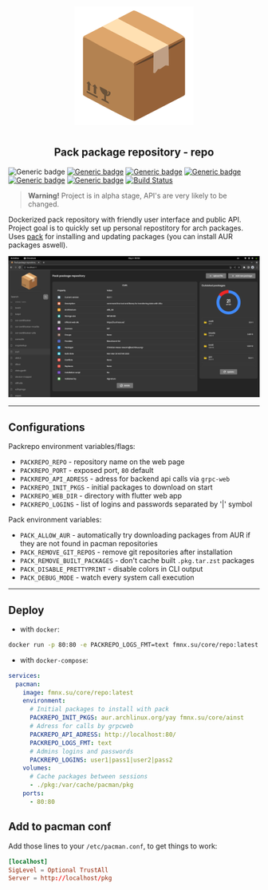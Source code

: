 <p align="center">
<img style="align: center; padding-left: 10px; padding-right: 10px; padding-bottom: 10px;" width="238px" height="238px" src="./assets/images/logo.png" />
</p>

<h2 align="center">Pack package repository - repo</h2>

![Generic badge](https://img.shields.io/badge/status-alpha-red.svg)
[![Generic badge](https://img.shields.io/badge/license-gpl-orange.svg)](https://fmnx.su/core/repo/src/branch/main/LICENSE)
[![Generic badge](https://img.shields.io/badge/fmnx-repo-006db0.svg)](https://fmnx.su/core/repo)
[![Generic badge](https://img.shields.io/badge/codeberg-repo-45a3fb.svg)](https://codeberg.org/fmnx/repo)
[![Generic badge](https://img.shields.io/badge/github-repo-white.svg)](https://github.com/fmnx-io/repo)
[![Generic badge](https://img.shields.io/badge/docker-registry-blue.svg)](https://fmnx.su/core/-/packages/container/repo/latest)
[![Build Status](https://ci.fmnx.su/api/badges/core/repo/status.svg)](https://ci.fmnx.su/core/repo)

> **Warning!** Project is in alpha stage, API's are very likely to be changed.

Dockerized pack repository with friendly user interface and public API. Project goal is to quickly set up personal repostitory for arch packages. Uses [pack](https://fmnx.su/core/pack) for installing and updating packages (you can install AUR packages aswell).

![](preview.png)

---

## Configurations

Packrepo environment variables/flags:

- `PACKREPO_REPO` - repository name on the web page
- `PACKREPO_PORT` - exposed port, `80` default
- `PACKREPO_API_ADRESS` - adress for backend api calls via `grpc-web`
- `PACKREPO_INIT_PKGS` - initial packages to download on start
- `PACKREPO_WEB_DIR` - directory with flutter web app
- `PACKREPO_LOGINS` - list of logins and passwords separated by '|' symbol

Pack environment variables:

- `PACK_ALLOW_AUR` - automatically try downloading packages from AUR if they are not found in pacman repositories
- `PACK_REMOVE_GIT_REPOS` - remove git repositories after installation
- `PACK_REMOVE_BUILT_PACKAGES` - don't cache built `.pkg.tar.zst` packages
- `PACK_DISABLE_PRETTYPRINT` - disable colors in CLI output
- `PACK_DEBUG_MODE` - watch every system call execution

---

## Deploy

- with `docker`:

```sh
docker run -p 80:80 -e PACKREPO_LOGS_FMT=text fmnx.su/core/repo:latest
```

- with `docker-compose`:

```yml
services:
  pacman:
    image: fmnx.su/core/repo:latest
    environment:
      # Initial packages to install with pack
      PACKREPO_INIT_PKGS: aur.archlinux.org/yay fmnx.su/core/ainst
      # Adress for calls by grpcweb
      PACKREPO_API_ADRESS: http://localhost:80/
      PACKREPO_LOGS_FMT: text
      # Admins logins and passwords
      PACKREPO_LOGINS: user1|pass1|user2|pass2
    volumes:
      # Cache packages between sessions
      - ./pkg:/var/cache/pacman/pkg
    ports:
      - 80:80
```

## Add to pacman conf

Add those lines to your `/etc/pacman.conf`, to get things to work:

```conf
[localhost]
SigLevel = Optional TrustAll
Server = http://localhost/pkg
```

<!--
Add database signing after package installation
Add package signing after build from different sources
At the end this should be a system, which can rebuild all packages from git repos and then sign and distribute them in arch like format.
-->
